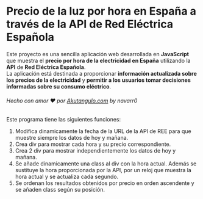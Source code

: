# Precio de la luz por hora en España a través de la API de Red Eléctrica Española
Este proyecto es una sencilla aplicación web desarrollada en __JavaScript__ que muestra el **precio por hora de la electricidad en España** utilizando la __API__ de **Red Eléctrica Española**.  <br>
La aplicación está destinada a proporcionar **información actualizada sobre los precios de la electricidad** y **permitir a los usuarios tomar decisiones informadas sobre su consumo eléctrico**.  <br>
###### Hecho con amor :heart: por [Akutangulo.com](http://akutangulo.com/ "Akutangulo.com") by navarr0  
  
  Este programa tiene las siguientes funciones:  
  1. Modifica dinamicamente la fecha de la URL de la API de REE para que muestre siempre los datos de hoy y mañana.  
  2. Crea div para mostrar cada hora y su precio correspondiente.  
  3. Crea 2 div para mostrar independientemente los datos de hoy y mañana. 
  4. Se añade dinamicamente una class al div con la hora actual. Además se sustituye la hora proporcionada por la API, por un reloj que muestra la hora actual y se actualiza cada segundo.  
  5. Se ordenan los resultados obtenidos por precio en orden ascendente y se añaden class según su posición.  

